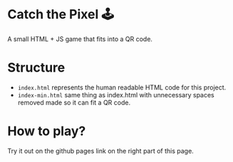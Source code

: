 # Catch the Pixel 🕹️
A small HTML + JS game that fits into a QR code. 

# Structure
- `index.html` represents the human readable HTML code for this project.
- `index-min.html` same thing as index.html with unnecessary spaces removed made so it can fit a QR code.

# How to play?
Try it out on the github pages link on the right part of this page. 
